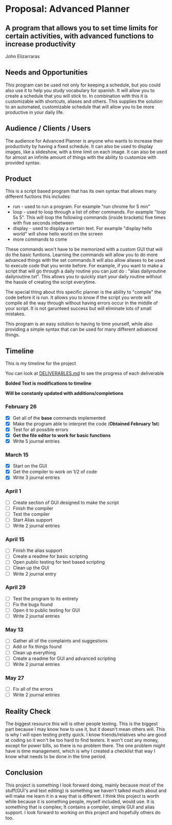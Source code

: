 # Proposal: Advanced Planner
## A program that allows you to set time limits for certain activities, with advanced functions to increase productivity
John Elizarraras

## Needs and Opportunities
This program can be used not only for keeping a schedule, but you could also use it to help you study vocabulary for spanish. It will allow you to create a schedule that you will stick to. In combination with this it is customizable with shortcuts, aliases and others. This supplies the solution to an automated, customizable schedule that will allow you to be more productive in your daily life.

## Audience / Clients / Users
The audience for Advanced Planner is anyone who wants to increase their productivity by having a fixed schedule. It can also be used to display images, like a slideshow, with a time limit on each image. It can also be used for almost an infinite amount of things with the ability to customize with provided syntax.

## Product
This is a script based program that has its own syntax that allows many different fuctions this includes:

* run - used to run a program. For example "run chrome for 5 min"
* loop - used to loop through a list of other commands. For example "loop 5s 5". This will loop the following commands (inside brackets) five times with five seconds inbetween
* display - used to display a certain text. For example "display hello world" will show hello world on the screen
* more commands to come

These commands won't have to be memorized with a custom GUI that will do the basic funtions. Learning the commands will allow you to do more advanced things with the set commands.It will also allow aliases to be used to execute code that you wrote before. For example, if you want to make a script that will go through a daily routine you can just do : "alias dailyroutine dailyroutine.txt". This allows you to quickly start your daily routine without the hassle of creating the script everytime.

The special thing about this specific planner is the ability to "compile" the code before it is run. It allows you to know if the script you wrote will compile all the way through without having errors occur in the middle of your script. It is not garunteed success but will eliminate lots of small mistakes.

This program is an easy solution to having to time yourself, while also providing a simple syntax that can be used for many different advanced things.

## Timeline

This is my timeline for the project

You can look at [DELIVERABLES.md](https://github.com/iblacksand/advanced-planner/blob/master/DELIVERABLES.md) to see the progress of each deliverable

__Bolded Text is modifications to timeline__

__Will be constanly updated with additions/completions__

### February 26
- [x] Get all of the __base__ commands implemented
- [x] Make the program able to interpret the code (__Obtained February 1st__)
- [x] Test for all possible errors
- [x] __Get the file editor to work for basic functions__ 
- [x] Write 5 journal entries

### March 15
- [x] Start on the GUI
- [x] Get the compiler to work on 1/2 of code
- [x] Write 3 journal entries

### April 1
- [ ] Create section of GUI designed to make the script
- [ ] Finish the compiler
- [ ] Test the compiler
- [ ] Start Alias support
- [ ] Write 2 journal entries

### April 15
- [ ] Finish the alias support
- [ ] Create a readme for basic scripting
- [ ] Open public testing for text based scripting
- [ ] Clean up the GUI
- [ ] Write 2 journal entry

### April 29
- [ ] Test the program to its entirety
- [ ] Fix the bugs found
- [ ] Open it to public testing for GUI
- [ ] Write 2 journal entries

### May 13
- [ ] Gather all of the complaints and suggestions
- [ ] Add or fix things found
- [ ] Clean up everything
- [ ] Create a readme for GUI and advanced scripting
- [ ] Write 2 journal entries

### May 27
- [ ] Fix all of the errors
- [ ] Write 2 journal entries

## Reality Check
The biggest resource this will is other people testing. This is the biggest part because I may know how to use it, but it doesn't mean others will. This is why I will open testing pretty quick. I know friends/relatives who are good at coding so it won't be too hard to find testers. It won't cost any money, except for power bills, so there is no problem there. The one problem might have is time management, which is why I created a checklist that way I know what needs to be done in the time period.

## Conclusion
This project is something I look forward doing, mainly because most of the stuff(GUI's and text editing) is something we haven't talked much about and will make me learn it in a way that is different. I think this project is worth while because it is something people, myself included, would use. It is something that is complex; It contains a compiler, simple GUI and alias support. I look forward to working on this project and hopefully others do too.
